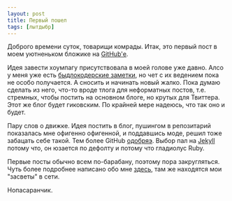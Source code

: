 ```yaml
---
layout: post
title: Первый пошел
tags: [лытдыбр]
---
```


Доброго времени суток, товарищи комрады. Итак, это первый пост в моем уютненьком бложике на [GitHub'е](http://github.com "Социальный кодинг").

Идея завести хоумпагу присутствовала в моей голове уже давно. Алсо у меня уже есть [быдлокодерские заметки](http://gailimov.info "Пеарчик"), но чет с их ведением пока не особо получается. А сносить и начинать новый жалко. Пока думаю сделать из него, что-то вроде тлога для неформатных постов, т.е. стремных, чтобы постить на основном блоге, но крутых для Твиттера. Этот же блог будет гиковским. По крайней мере надеюсь, что так оно и будет.

Пару слов о движке. Идея постить в блог, пушингом в репозитарий показалась мне офигенно офигенной, и поддавшись моде, решил тоже забацать себе такой. Тем более GitHub [одобряэ](http://pages.github.com/ "Халява, сэр"). Выбор пал на [Jekyll](http://jekyllrb.com/ "Генератор статических сайтов") потому что, он юзается по дефолту и потому что <span class="s">гладиолус</span> Ruby.

Первые посты обычно всем по-барабану, поэтому пора закругляться. Чуть более подробнее написано обо мне [здесь](http://kanat.gailimov.kz/me/), там же находятся мои "засветы" в сети.

Нопасаранчик.
